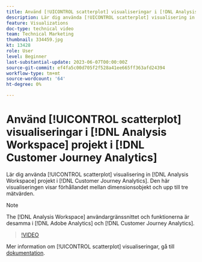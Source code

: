 ```yaml
---
title: Använd [!UICONTROL scatterplot] visualiseringar i [!DNL Analysis Workspace] projekt
description: Lär dig använda [!UICONTROL scatterplot] visualisering in [!DNL Analysis Workspace] projekt i [!DNL Customer Journey Analytics].
feature: Visualizations
doc-type: technical video
team: Technical Marketing
thumbnail: 334459.jpg
kt: 13428
role: User
level: Beginner
last-substantial-update: 2023-06-07T00:00:00Z
source-git-commit: ef4fa5c00d705f2f528a41ee665ff363afd24394
workflow-type: tm+mt
source-wordcount: '64'
ht-degree: 0%

---
```


# Använd [!UICONTROL scatterplot] visualiseringar i [!DNL Analysis Workspace] projekt i [!DNL Customer Journey Analytics]

Lär dig använda [!UICONTROL scatterplot] visualisering in [!DNL Analysis Workspace] projekt i [!DNL Customer Journey Analytics]. Den här visualiseringen visar förhållandet mellan dimensionsobjekt och upp till tre mätvärden.

>[!NOTE]
>
>The [!DNL Analysis Workspace] användargränssnittet och funktionerna är desamma i [!DNL Adobe Analytics] och [!DNL Customer Journey Analytics].

>[!VIDEO](https://video.tv.adobe.com/v/334459/?quality=12&learn=on)

Mer information om [!UICONTROL scatterplot] visualiseringar, gå till [dokumentation](https://experienceleague.adobe.com/docs/analytics-platform/using/cja-workspace/visualizations/scatterplot.html).
